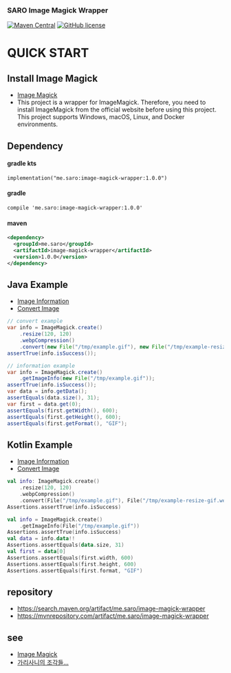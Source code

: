 ### SARO Image Magick Wrapper
[![Maven Central](https://maven-badges.herokuapp.com/maven-central/me.saro/image-magick-wrapper/badge.svg)](https://maven-badges.herokuapp.com/maven-central/me.saro/image-magick-wrapper)
[![GitHub license](https://img.shields.io/github/license/saro-lab/image-magick-wrapper.svg)](https://github.com/saro-lab/image-magick-wrapper/blob/master/LICENSE)

# QUICK START

## Install Image Magick
- [Image Magick](https://imagemagick.org)
- This project is a wrapper for ImageMagick. Therefore, you need to install ImageMagick from the official website before using this project. This project supports Windows, macOS, Linux, and Docker environments.

## Dependency
#### gradle kts
```
implementation("me.saro:image-magick-wrapper:1.0.0")
```
#### gradle
```
compile 'me.saro:image-magick-wrapper:1.0.0'
```
#### maven
``` xml
<dependency>
  <groupId>me.saro</groupId>
  <artifactId>image-magick-wrapper</artifactId>
  <version>1.0.0</version>
</dependency>
```

## Java Example
- [Image Information](https://github.com/saro-lab/image-magick-wrapper/blob/master/src/test/java/me/saro/imw/jt/ImageInfoTest.java)
- [Convert Image](https://github.com/saro-lab/image-magick-wrapper/blob/master/src/test/java/me/saro/imw/jt/ImageConvertTest.java)
```java
// convert example
var info = ImageMagick.create()
    .resize(120, 120)
    .webpCompression()
    .convert(new File("/tmp/example.gif"), new File("/tmp/example-resize-gif.webp"));
assertTrue(info.isSuccess());
```

```java
// information example
var info = ImageMagick.create()
    .getImageInfo(new File("/tmp/example.gif"));
assertTrue(info.isSuccess());
var data = info.getData();
assertEquals(data.size(), 31);
var first = data.get(0);
assertEquals(first.getWidth(), 600);
assertEquals(first.getHeight(), 600);
assertEquals(first.getFormat(), "GIF");
```

## Kotlin Example
- [Image Information](https://github.com/saro-lab/image-magick-wrapper/blob/master/src/test/kotlin/me/saro/imw/kt/ImageInfoTest.kt)
- [Convert Image](https://github.com/saro-lab/image-magick-wrapper/blob/master/src/test/kotlin/me/saro/imw/kt/ImageConvertTest.kt)
```kotlin
val info: ImageMagick.create()
    .resize(120, 120)
    .webpCompression()
    .convert(File("/tmp/example.gif"), File("/tmp/example-resize-gif.webp"))
Assertions.assertTrue(info.isSuccess)
```

```kotlin
val info = ImageMagick.create()
    .getImageInfo(File("/tmp/example.gif"))
Assertions.assertTrue(info.isSuccess)
val data = info.data!!
Assertions.assertEquals(data.size, 31)
val first = data[0]
Assertions.assertEquals(first.width, 600)
Assertions.assertEquals(first.height, 600)
Assertions.assertEquals(first.format, "GIF")
```

## repository
- https://search.maven.org/artifact/me.saro/image-magick-wrapper
- https://mvnrepository.com/artifact/me.saro/image-magick-wrapper

## see
- [Image Magick](https://imagemagick.org)
- [가리사니의 조각들...](https://gs.saro.me)

